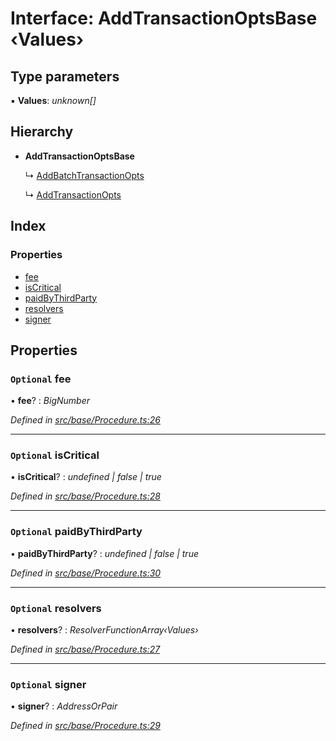# Interface: AddTransactionOptsBase ‹**Values**›

## Type parameters

▪ **Values**: *unknown[]*

## Hierarchy

* **AddTransactionOptsBase**

  ↳ [AddBatchTransactionOpts](addbatchtransactionopts.md)

  ↳ [AddTransactionOpts](addtransactionopts.md)

## Index

### Properties

* [fee](addtransactionoptsbase.md#optional-fee)
* [isCritical](addtransactionoptsbase.md#optional-iscritical)
* [paidByThirdParty](addtransactionoptsbase.md#optional-paidbythirdparty)
* [resolvers](addtransactionoptsbase.md#optional-resolvers)
* [signer](addtransactionoptsbase.md#optional-signer)

## Properties

### `Optional` fee

• **fee**? : *BigNumber*

*Defined in [src/base/Procedure.ts:26](https://github.com/PolymathNetwork/polymesh-sdk/blob/524b0225/src/base/Procedure.ts#L26)*

___

### `Optional` isCritical

• **isCritical**? : *undefined | false | true*

*Defined in [src/base/Procedure.ts:28](https://github.com/PolymathNetwork/polymesh-sdk/blob/524b0225/src/base/Procedure.ts#L28)*

___

### `Optional` paidByThirdParty

• **paidByThirdParty**? : *undefined | false | true*

*Defined in [src/base/Procedure.ts:30](https://github.com/PolymathNetwork/polymesh-sdk/blob/524b0225/src/base/Procedure.ts#L30)*

___

### `Optional` resolvers

• **resolvers**? : *ResolverFunctionArray‹Values›*

*Defined in [src/base/Procedure.ts:27](https://github.com/PolymathNetwork/polymesh-sdk/blob/524b0225/src/base/Procedure.ts#L27)*

___

### `Optional` signer

• **signer**? : *AddressOrPair*

*Defined in [src/base/Procedure.ts:29](https://github.com/PolymathNetwork/polymesh-sdk/blob/524b0225/src/base/Procedure.ts#L29)*
